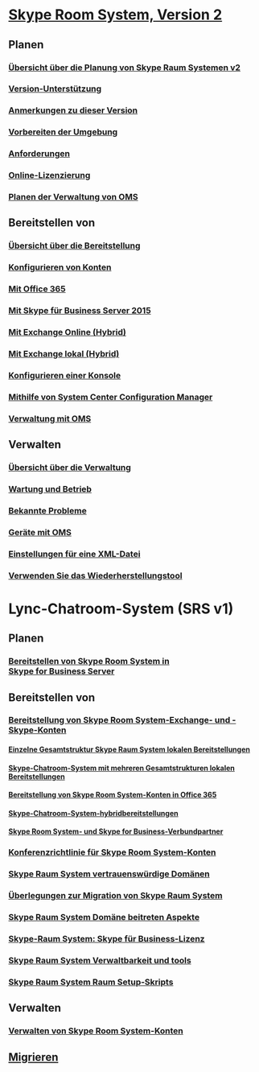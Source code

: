 # [Skype Room System, Version 2](index.md)
## Planen
### [Übersicht über die Planung von Skype Raum Systemen v2](../plan-your-deployment/clients-and-devices/skype-room-systems-v2-0.md)
### [Version-Unterstützung](../plan-your-deployment/clients-and-devices/srs2-lifecycle-support.md)
### [Anmerkungen zu dieser Version](../plan-your-deployment/clients-and-devices/srs2-release-note.md)
### [Vorbereiten der Umgebung](../plan-your-deployment/clients-and-devices/srs-v2-prep.md)
### [Anforderungen](../plan-your-deployment/clients-and-devices/requirements.md)
### [Online-Lizenzierung](https://docs.microsoft.com/en-us/SkypeForBusiness/skype-for-business-and-microsoft-teams-add-on-licensing/license-options-based-on-your-plan/skype-room-systems-v2)
### [Planen der Verwaltung von OMS](../plan-your-deployment/clients-and-devices/oms-management.md)

## Bereitstellen von 
### [Übersicht über die Bereitstellung](../deploy/deploy-clients/room-systems-v2.md)
### [Konfigurieren von Konten](../deploy/deploy-clients/room-systems-v2-configure-accounts.md)
### [Mit Office 365](../deploy/deploy-clients/with-office-365.md)
### [Mit Skype für Business Server 2015](../deploy/deploy-clients/with-skype-for-business-server-2015.md)
### [Mit Exchange Online (Hybrid)](../deploy/deploy-clients/with-exchange-online.md)
### [Mit Exchange lokal (Hybrid)](../deploy/deploy-clients/with-exchange-on-premises.md)
### [Konfigurieren einer Konsole](../deploy/deploy-clients/console.md)
### [Mithilfe von System Center Configuration Manager](../deploy/deploy-clients/room-systems-scale.md)
### [Verwaltung mit OMS](../deploy/deploy-clients/with-oms.md)

## Verwalten
### [Übersicht über die Verwaltung](../manage/skype-room-systems-v2/skype-room-systems-v2.md)
### [Wartung und Betrieb](../manage/skype-room-systems-v2/room-systems-v2-operations.md)
### [Bekannte Probleme](../manage/skype-room-systems-v2/known-issues.md)
### [Geräte mit OMS](../manage/skype-room-systems-v2/oms.md)
### [Einstellungen für eine XML-Datei](../manage/skype-room-systems-v2/xml-config-file.md)
### [Verwenden Sie das Wiederherstellungstool](../manage/skype-room-systems-v2/recovery-tool.md)
# Lync-Chatroom-System (SRS v1)
## Planen
### [Bereitstellen von Skype Room System in Skype for Business Server](../deploy/deploy-clients/deploy-skype-room-system.md)
## Bereitstellen von 
### [Bereitstellung von Skype Room System-Exchange- und -Skype-Konten](../deploy/deploy-clients/skype-room-system-exchange-and-skype-accounts.md)
#### [Einzelne Gesamtstruktur Skype Raum System lokalen Bereitstellungen](../deploy/deploy-clients/single-forest-on-premises-deployments.md)
#### [Skype-Chatroom-System mit mehreren Gesamtstrukturen lokalen Bereitstellungen](../deploy/deploy-clients/multiple-forest-on-premises-deployments.md)
#### [Bereitstellung von Skype Room System-Konten in Office 365](../deploy/deploy-clients/provisioning-skype-room-system-accounts-in-office-365.md)
#### [Skype-Chatroom-System-hybridbereitstellungen](../deploy/deploy-clients/hybrid-deployments.md)
#### [Skype Room System- und Skype for Business-Verbundpartner](../deploy/deploy-clients/room-system-and-federated-partners.md)
### [Konferenzrichtlinie für Skype Room System-Konten](../deploy/deploy-clients/conferencing-policy.md)
### [Skype Raum System vertrauenswürdige Domänen](../deploy/deploy-clients/trusted-domains.md)
### [Überlegungen zur Migration von Skype Raum System](../deploy/deploy-clients/migration-considerations.md)
### [Skype Raum System Domäne beitreten Aspekte](../deploy/deploy-clients/domain-joining-considerations.md)
### [Skype-Raum System: Skype für Business-Lizenz](../deploy/deploy-clients/skype-for-business-software-liicense.md)
### [Skype Raum System Verwaltbarkeit und tools](../deploy/deploy-clients/manageability-and-tools.md)
### [Skype Raum System Raum Setup-Skripts](../deploy/deploy-clients/room-setup-scripts.md)
## Verwalten
### [Verwalten von Skype Room System-Konten](../deploy/deploy-clients/manage-skype-room-system-accounts.md)
## [Migrieren](../deploy/deploy-clients/lrs-migration.md)
